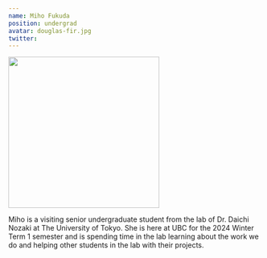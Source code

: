 ```yaml
---
name: Miho Fukuda
position: undergrad
avatar: douglas-fir.jpg
twitter: 
---
```

<img width="300" src="{{site.baseurl}}/images/people/{{page.avatar}}" data-action="zoom">

Miho is a visiting senior undergraduate student from the lab of Dr. Daichi Nozaki at The University of Tokyo. She is here at UBC for the 2024 Winter Term 1 semester and is spending time in the lab learning about the work we do and helping other students in the lab with their projects.  